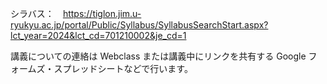 シラバス：　https://tiglon.jim.u-ryukyu.ac.jp/portal/Public/Syllabus/SyllabusSearchStart.aspx?lct_year=2024&lct_cd=701210002&je_cd=1

講義についての連絡は Webclass または講義中にリンクを共有する Google フォームズ・スプレッドシートなどで行います。
